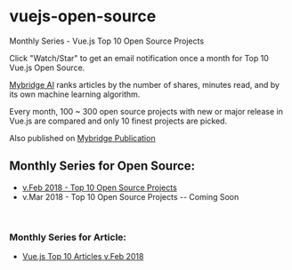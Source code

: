 # vuejs-open-source
Monthly Series - Vue.js Top 10 Open Source Projects

Click "Watch/Star" to get an email notification once a month for Top 10 Vue.js Open Source. 

[Mybridge AI](https://www.mybridge.co) ranks articles by the number of shares, minutes read, and by its own machine learning algorithm.

Every month, 100 ~ 300 open source projects with new or major release in Vue.js are compared and only 10 finest projects are picked.

Also published on [Mybridge Publication](https://medium.mybridge.co)


## Monthly Series for Open Source:

* [v.Feb 2018 - Top 10 Open Source Projects](https://github.com/Mybridge/angular-open-source/blob/master/src/v.Feb-2018.md)
* v.Mar 2018 - Top 10 Open Source Projects -- Coming Soon



<br>

### Monthly Series for Article:
* [Vue.js Top 10 Articles v.Feb 2018](https://github.com/Mybridge/vuejs-articles)

